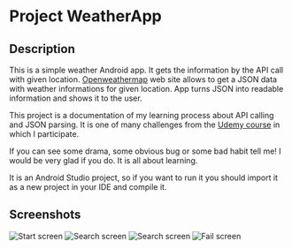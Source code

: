 # Project WeatherApp

## Description

This is a simple weather Android app. It gets the information by the API call with given location. [Openweathermap](http://openweathermap.org/) web site allows to get a JSON data with weather informations for given location. App turns JSON into readable information and shows it to the user.

This project is a documentation of my learning process about API calling and JSON parsing. It is one of many challenges from the [Udemy course](https://www.udemy.com/complete-android-n-developer-course/) in which I participate.

If you can see some drama, some obvious bug or some bad habit tell me! I would be very glad if you do. It is all about learning.

It is an Android Studio project, so if you want to run it you should import it as a new project in your IDE and compile it.

## Screenshots

![Start screen](https://github.com/franpog859/weatherApp/tree/master/doc/sc_1.png "Start screen")
![Search screen](https://github.com/franpog859/weatherApp/tree/master/doc/sc_2.png "Search screen")
![Search screen](https://github.com/franpog859/weatherApp/tree/master/doc/sc_3.png "Search screen")
![Fail screen](https://github.com/franpog859/weatherApp/tree/master/doc/sc_4.png "Fail screen")

